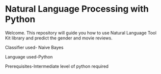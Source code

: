 # Natural Language Processing with Python
Welcome. This repository will guide you how to use Natural Language Tool Kit library and predict the gender and movie reviews.

Classifier used- Naive Bayes

Language used-Python

Prerequisites-Intermediate level of python required


